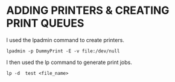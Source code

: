 # ADDING PRINTERS & CREATING PRINT QUEUES
I used the lpadmin command to create printers.
```
lpadmin -p DummyPrint -E -v file:/dev/null
```
I then used the lp command to generate print jobs.
```
lp -d  test <file_name>
```
